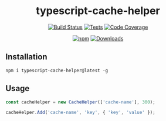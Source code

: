 <h1 align="center">typescript-cache-helper</h1>

<div align="center">
    
[![Build Status](https://dev.azure.com/kbrashears5/github/_apis/build/status/kbrashears5.typescript-cache-helper?branchName=master)](https://dev.azure.com/kbrashears5/github/_build/latest?definitionId=24&branchName=master)
[![Tests](https://img.shields.io/azure-devops/tests/kbrashears5/github/24)](https://img.shields.io/azure-devops/tests/kbrashears5/github/24)
[![Code Coverage](https://img.shields.io/azure-devops/coverage/kbrashears5/github/24)](https://img.shields.io/azure-devops/coverage/kbrashears5/github/24)

[![npm](https://img.shields.io/npm/v/typescript-cache-helper)](https://img.shields.io/npm/v/typescript-cache-helper)
[![Downloads](https://img.shields.io/npm/dt/typescript-cache-helper)](https://img.shields.io/npm/dt/typescript-cache-helper)

</div>

## Installation

```
npm i typescript-cache-helper@latest -g
```

## Usage

```typescript
const cacheHelper = new CacheHelper(['cache-name'], 300);

cacheHelper.Add('cache-name', 'key', { 'key', 'value' });
```
